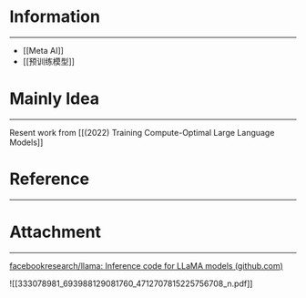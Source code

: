 # Information
---
- [[Meta AI]]
- [[预训练模型]]

# Mainly Idea
---
Resent work from [[(2022) Training Compute-Optimal Large Language Models]]

# Reference
---


# Attachment
---
[facebookresearch/llama: Inference code for LLaMA models (github.com)](https://github.com/facebookresearch/llama)

![[333078981_693988129081760_4712707815225756708_n.pdf]]
